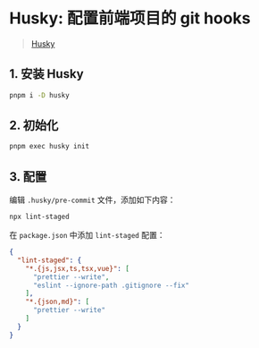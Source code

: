 # Husky: 配置前端项目的 git hooks

> [Husky](https://typicode.github.io/husky/)

## 1. 安装 Husky

```bash
pnpm i -D husky
```

## 2. 初始化

```bash
pnpm exec husky init
```

## 3. 配置

编辑 `.husky/pre-commit` 文件，添加如下内容：

```bash
npx lint-staged
```

在 `package.json` 中添加 `lint-staged` 配置：

```json
{
  "lint-staged": {
    "*.{js,jsx,ts,tsx,vue}": [
      "prettier --write",
      "eslint --ignore-path .gitignore --fix"
    ],
    "*.{json,md}": [
      "prettier --write"
    ]
  }
}
```
